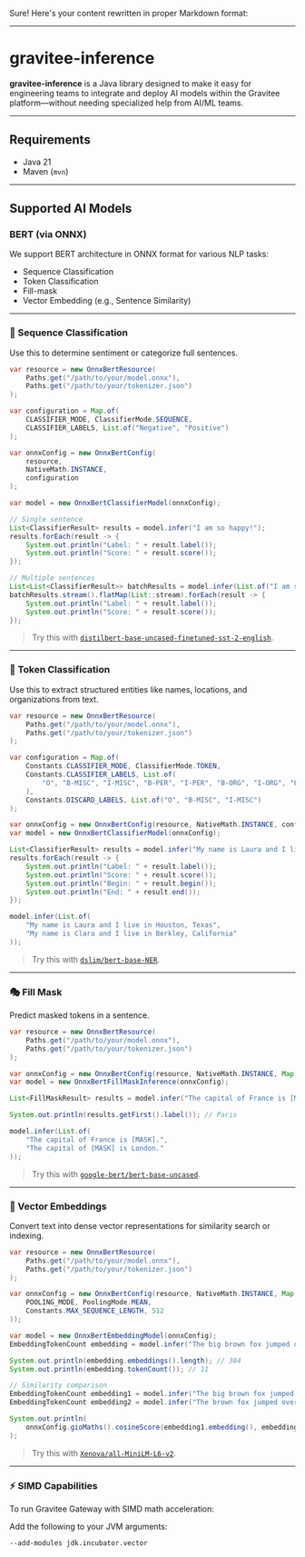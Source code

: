 Sure! Here's your content rewritten in proper Markdown format:

---

# gravitee-inference

**gravitee-inference** is a Java library designed to make it easy for engineering teams to integrate and deploy AI models within the Gravitee platform—without needing specialized help from AI/ML teams.

---

## Requirements

- Java 21
- Maven (`mvn`)

---

## Supported AI Models

### BERT (via ONNX)

We support BERT architecture in ONNX format for various NLP tasks:

- Sequence Classification
- Token Classification
- Fill-mask
- Vector Embedding (e.g., Sentence Similarity)

---

### 🧠 Sequence Classification

Use this to determine sentiment or categorize full sentences.

```java
var resource = new OnnxBertResource(
    Paths.get("/path/to/your/model.onnx"),
    Paths.get("/path/to/your/tokenizer.json")
);

var configuration = Map.of(
    CLASSIFIER_MODE, ClassifierMode.SEQUENCE,
    CLASSIFIER_LABELS, List.of("Negative", "Positive")
);

var onnxConfig = new OnnxBertConfig(
    resource,
    NativeMath.INSTANCE,
    configuration
);

var model = new OnnxBertClassifierModel(onnxConfig);

// Single sentence
List<ClassifierResult> results = model.infer("I am so happy!");
results.forEach(result -> {
    System.out.println("Label: " + result.label());
    System.out.println("Score: " + result.score());
});

// Multiple sentences
List<List<ClassifierResult>> batchResults = model.infer(List.of("I am so happy!", "I am so sad!"));
batchResults.stream().flatMap(List::stream).forEach(result -> {
    System.out.println("Label: " + result.label());
    System.out.println("Score: " + result.score());
});
```

> Try this with [`distilbert-base-uncased-finetuned-sst-2-english`](https://huggingface.co/distilbert/distilbert-base-uncased-finetuned-sst-2-english).

---

### 🧾 Token Classification

Use this to extract structured entities like names, locations, and organizations from text.

```java
var resource = new OnnxBertResource(
    Paths.get("/path/to/your/model.onnx"),
    Paths.get("/path/to/your/tokenizer.json")
);

var configuration = Map.of(
    Constants.CLASSIFIER_MODE, ClassifierMode.TOKEN,
    Constants.CLASSIFIER_LABELS, List.of(
        "O", "B-MISC", "I-MISC", "B-PER", "I-PER", "B-ORG", "I-ORG", "B-LOC", "I-LOC"
    ),
    Constants.DISCARD_LABELS, List.of("O", "B-MISC", "I-MISC")
);

var onnxConfig = new OnnxBertConfig(resource, NativeMath.INSTANCE, configuration);
var model = new OnnxBertClassifierModel(onnxConfig);

List<ClassifierResult> results = model.infer("My name is Laura and I live in Houston, Texas");
results.forEach(result -> {
    System.out.println("Label: " + result.label());
    System.out.println("Score: " + result.score());
    System.out.println("Begin: " + result.begin());
    System.out.println("End: " + result.end());
});
```

```java
model.infer(List.of(
    "My name is Laura and I live in Houston, Texas",
    "My name is Clara and I live in Berkley, California"
));
```

> Try this with [`dslim/bert-base-NER`](https://huggingface.co/dslim/bert-base-NER/).

---

### 🎭 Fill Mask

Predict masked tokens in a sentence.

```java
var resource = new OnnxBertResource(
    Paths.get("/path/to/your/model.onnx"),
    Paths.get("/path/to/your/tokenizer.json")
);

var onnxConfig = new OnnxBertConfig(resource, NativeMath.INSTANCE, Map.of());
var model = new OnnxBertFillMaskInference(onnxConfig);

List<FillMaskResult> results = model.infer("The capital of France is [MASK].");

System.out.println(results.getFirst().label()); // Paris
```

```java
model.infer(List.of(
    "The capital of France is [MASK].",
    "The capital of [MASK] is London."
));
```

> Try this with [`google-bert/bert-base-uncased`](https://huggingface.co/google-bert/bert-base-uncased).

---

### 📐 Vector Embeddings

Convert text into dense vector representations for similarity search or indexing.

```java
var resource = new OnnxBertResource(
    Paths.get("/path/to/your/model.onnx"),
    Paths.get("/path/to/your/tokenizer.json")
);

var onnxConfig = new OnnxBertConfig(resource, NativeMath.INSTANCE, Map.of(
    POOLING_MODE, PoolingMode.MEAN,
    Constants.MAX_SEQUENCE_LENGTH, 512
));

var model = new OnnxBertEmbeddingModel(onnxConfig);
EmbeddingTokenCount embedding = model.infer("The big brown fox jumped over the lazy dog");

System.out.println(embedding.embeddings().length); // 384
System.out.println(embedding.tokenCount()); // 11

// Similarity comparison
EmbeddingTokenCount embedding1 = model.infer("The big brown fox jumped over the lazy dog");
EmbeddingTokenCount embedding2 = model.infer("The brown fox jumped over the dog");

System.out.println(
    onnxConfig.gioMaths().cosineScore(embedding1.embedding(), embedding2.embedding())
);
```

> Try this with [`Xenova/all-MiniLM-L6-v2`](https://huggingface.co/Xenova/all-MiniLM-L6-v2).

---

### ⚡ SIMD Capabilities

To run Gravitee Gateway with SIMD math acceleration:

Add the following to your JVM arguments:

```sh
--add-modules jdk.incubator.vector
```